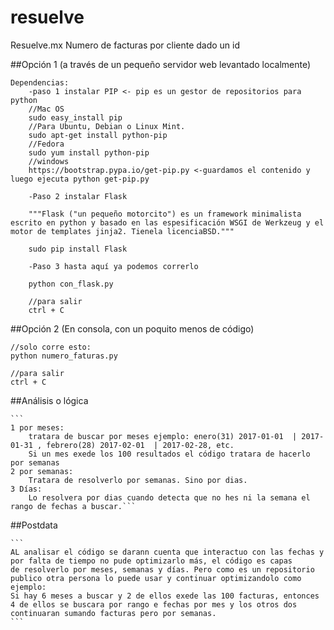 # resuelve

Resuelve.mx 
Numero de facturas por cliente dado un id


##Opción 1 (a través de un pequeño servidor web levantado localmente)

	Dependencias:
		-paso 1 instalar PIP <- pip es un gestor de repositorios para python
		//Mac OS
		sudo easy_install pip   
		//Para Ubuntu, Debian o Linux Mint.
		sudo apt-get install python-pip 
		//Fedora
		sudo yum install python-pip
		//windows
		https://bootstrap.pypa.io/get-pip.py <-guardamos el contenido y luego ejecuta python get-pip.py

		-Paso 2 instalar Flask

		"""Flask ("un pequeño motorcito") es un framework minimalista escrito en python y basado en las espesificación WSGI de Werkzeug y el motor de templates jinja2. Tienela licenciaBSD."""

		sudo pip install Flask

		-Paso 3 hasta aquí ya podemos correrlo

		python con_flask.py

		//para salir
		ctrl + C

##Opción 2 (En consola, con un poquito menos de código)

	//solo corre esto:
	python numero_faturas.py
	
	//para salir
	ctrl + C

##Análisis o lógica

	```
	1 por meses:
		tratara de buscar por meses ejemplo: enero(31) 2017-01-01  | 2017-01-31 , febrero(28) 2017-02-01  | 2017-02-28, etc.
		Si un mes exede los 100 resultados el código tratara de hacerlo por semanas
	2 por semanas:
		Tratara de resolverlo por semanas. Sino por dias.
	3 Días:
		Lo resolvera por dias cuando detecta que no hes ni la semana el rango de fechas a buscar.```
##Postdata

	```
	AL analisar el código se darann cuenta que interactuo con las fechas y por falta de tiempo no pude optimizarlo más, el código es capas 
	de resolverlo por meses, semanas y días. Pero como es un repositorio publico otra persona lo puede usar y continuar optimizandolo como 
	ejemplo:
	Si hay 6 meses a buscar y 2 de ellos exede las 100 facturas, entonces 4 de ellos se buscara por rango e fechas por mes y los otros dos 
	continuaran sumando facturas pero por semanas.
	```


